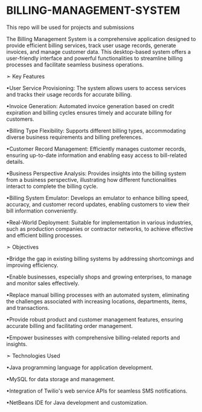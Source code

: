 # BILLING-MANAGEMENT-SYSTEM
This repo will be used for projects and submissions

The Billing Management System is a comprehensive application designed to provide efficient billing services, track user usage records, generate invoices, and manage customer data. This desktop-based system offers a user-friendly interface and powerful functionalities to streamline billing processes and facilitate seamless business operations. 

➣ Key Features



•User Service Provisioning: The system allows users to access services and tracks their usage records for accurate billing.

•Invoice Generation: Automated invoice generation based on credit expiration and billing cycles ensures timely and accurate billing for customers.

•Billing Type Flexibility: Supports different billing types, accommodating diverse business requirements and billing preferences.

•Customer Record Management: Efficiently manages customer records, ensuring up-to-date information and enabling easy access to bill-related details.

•Business Perspective Analysis: Provides insights into the billing system from a business perspective, illustrating how different functionalities interact to complete the billing cycle.

•Billing System Emulator: Develops an emulator to enhance billing speed, accuracy, and customer record updates, enabling customers to view their bill information conveniently.

•Real-World Deployment: Suitable for implementation in various industries, such as production companies or contractor networks, to achieve effective and efficient billing processes.


➣ Objectives



•Bridge the gap in existing billing systems by addressing shortcomings and improving efficiency.

•Enable businesses, especially shops and growing enterprises, to manage and monitor sales effectively.

•Replace manual billing processes with an automated system, eliminating the challenges associated with increasing locations, departments, items, and transactions.

•Provide robust product and customer management features, ensuring accurate billing and facilitating order management.

•Empower businesses with comprehensive billing-related reports and insights.


➣ Technologies Used



•Java programming language for application development.

•MySQL for data storage and management.

•Integration of Twilio's web service APIs for seamless SMS notifications.

•NetBeans IDE for Java development and customization.
